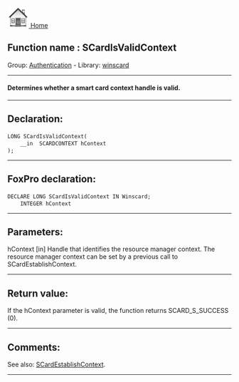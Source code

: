 [<img src="../../images/home.png"> Home ](https://github.com/VFPX/Win32API)  

## Function name : SCardIsValidContext
Group: [Authentication](../../functions_group.md#Authentication)  -  Library: [winscard](../../Libraries.md#winscard)  
***  


#### Determines whether a smart card context handle is valid.

***  


## Declaration:
```foxpro  
LONG SCardIsValidContext(
	__in  SCARDCONTEXT hContext
);  
```  
***  


## FoxPro declaration:
```foxpro  
DECLARE LONG SCardIsValidContext IN Winscard;
	INTEGER hContext  
```  
***  


## Parameters:
hContext [in] 
Handle that identifies the resource manager context. The resource manager context can be set by a previous call to SCardEstablishContext.
  
***  


## Return value:
If the hContext parameter is valid, the function returns SCARD_S_SUCCESS (0).
  
***  


## Comments:
See also: [SCardEstablishContext](../winscard/SCardEstablishContext.md).  
  
***  

